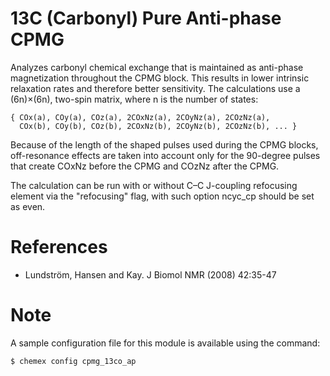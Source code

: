 # 13C (Carbonyl) Pure Anti-phase CPMG

Analyzes carbonyl chemical exchange that is maintained as anti-phase
magnetization throughout the CPMG block. This results in lower intrinsic
relaxation rates and therefore better sensitivity. The calculations use a
(6n)×(6n), two-spin matrix, where n is the number of states:

    { COx(a), COy(a), COz(a), 2COxNz(a), 2COyNz(a), 2COzNz(a),
      COx(b), COy(b), COz(b), 2COxNz(b), 2COyNz(b), 2COzNz(b), ... }

Because of the length of the shaped pulses used during the CPMG blocks,
off-resonance effects are taken into account only for the 90-degree pulses
that create COxNz before the CPMG and COzNz after the CPMG.

The calculation can be run with or without C–C J-coupling refocusing element
via the "refocusing" flag, with such option ncyc_cp should be set as even.

# References

  - Lundström, Hansen and Kay. J Biomol NMR (2008) 42:35-47

# Note

A sample configuration file for this module is available using the command:

    $ chemex config cpmg_13co_ap
